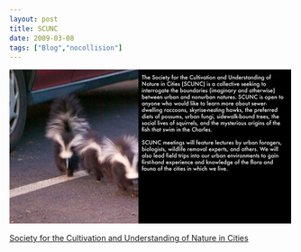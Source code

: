 ```yaml
---
layout: post
title: SCUNC
date: 2009-03-08
tags: ["Blog","nocollision"]
---
```


![](k3Im6rfOqktkztqvDkfQeRheo1_500.jpg)  

[Society for the Cultivation and Understanding of Nature in Cities](http://welcometothewilderness.org/about.html)